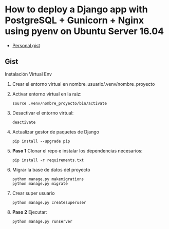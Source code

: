 # How to deploy a Django app with PostgreSQL + Gunicorn + Nginx using pyenv on Ubuntu Server 16.04

 - [Personal gist](https://gist.github.com/Charliejms/87cca982052b5604bdea42d05825fe6e)

## Gist
Instalación Virtual Env

1. Crear el entorno virtual en nombre_usuario/.venv/nombre_proyecto

2. Activar entorno virtual en la raiz:
    ```
    source .venv/nombre_proyecto/bin/activate
    ```
3. Desactivar el entorno virtual:
    ```
    deactivate
    ```
4. Actualizar gestor de paquetes de Django
    ```
    pip install --upgrade pip
    ```
5. **Paso 1** Clonar el repo e instalar los dependencias necesarios:
    ```
    pip install -r requirements.txt
    ```
6. Migrar la base de datos del proyecto
    ```
    python manage.py makemigrations
    python manage.py migrate
    ```
7. Crear super usuario
    ```
    python manage.py createsuperuser
    ```
8. **Paso 2** Ejecutar:
    ```
    python manage.py runserver
    ```
